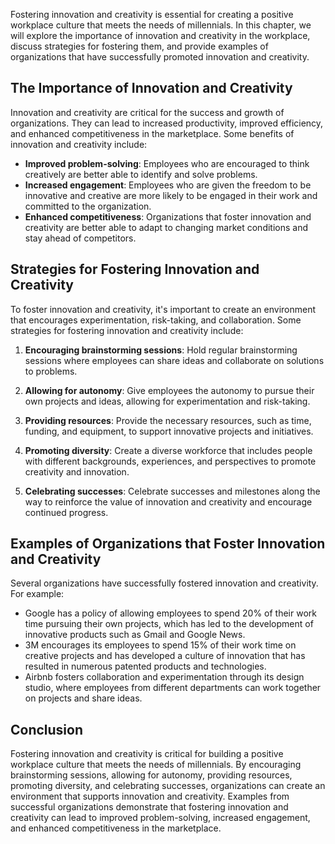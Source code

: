 
Fostering innovation and creativity is essential for creating a positive workplace culture that meets the needs of millennials. In this chapter, we will explore the importance of innovation and creativity in the workplace, discuss strategies for fostering them, and provide examples of organizations that have successfully promoted innovation and creativity.

The Importance of Innovation and Creativity
-------------------------------------------

Innovation and creativity are critical for the success and growth of organizations. They can lead to increased productivity, improved efficiency, and enhanced competitiveness in the marketplace. Some benefits of innovation and creativity include:

- **Improved problem-solving**: Employees who are encouraged to think creatively are better able to identify and solve problems.
- **Increased engagement**: Employees who are given the freedom to be innovative and creative are more likely to be engaged in their work and committed to the organization.
- **Enhanced competitiveness**: Organizations that foster innovation and creativity are better able to adapt to changing market conditions and stay ahead of competitors.

Strategies for Fostering Innovation and Creativity
--------------------------------------------------

To foster innovation and creativity, it's important to create an environment that encourages experimentation, risk-taking, and collaboration. Some strategies for fostering innovation and creativity include:

1. **Encouraging brainstorming sessions**: Hold regular brainstorming sessions where employees can share ideas and collaborate on solutions to problems.

2. **Allowing for autonomy**: Give employees the autonomy to pursue their own projects and ideas, allowing for experimentation and risk-taking.

3. **Providing resources**: Provide the necessary resources, such as time, funding, and equipment, to support innovative projects and initiatives.

4. **Promoting diversity**: Create a diverse workforce that includes people with different backgrounds, experiences, and perspectives to promote creativity and innovation.

5. **Celebrating successes**: Celebrate successes and milestones along the way to reinforce the value of innovation and creativity and encourage continued progress.

Examples of Organizations that Foster Innovation and Creativity
---------------------------------------------------------------

Several organizations have successfully fostered innovation and creativity. For example:

- Google has a policy of allowing employees to spend 20% of their work time pursuing their own projects, which has led to the development of innovative products such as Gmail and Google News.
- 3M encourages its employees to spend 15% of their work time on creative projects and has developed a culture of innovation that has resulted in numerous patented products and technologies.
- Airbnb fosters collaboration and experimentation through its design studio, where employees from different departments can work together on projects and share ideas.

Conclusion
----------

Fostering innovation and creativity is critical for building a positive workplace culture that meets the needs of millennials. By encouraging brainstorming sessions, allowing for autonomy, providing resources, promoting diversity, and celebrating successes, organizations can create an environment that supports innovation and creativity. Examples from successful organizations demonstrate that fostering innovation and creativity can lead to improved problem-solving, increased engagement, and enhanced competitiveness in the marketplace.
